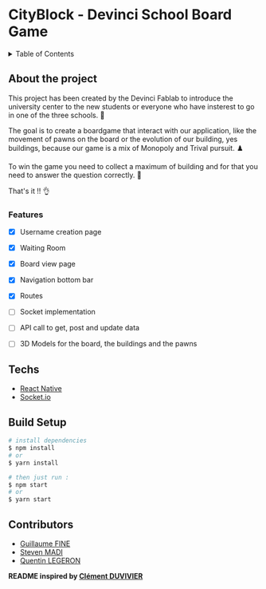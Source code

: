 # CityBlock - Devinci School Board Game

<details>
  <summary>Table of Contents</summary>
  <ol>
    <li>
      <a href="#about-the-project">About The Project 📁</a>
      <ul>
        <li><a href="#features">Features 📑</a></li>
      </ul>
    </li>
    <li>
      <a href="#Techs">Techs 💻</a>
    </li>
    <li><a href="#build-setup">Build Setup 🧑🏻‍💻</a></li>
    <li><a href="#contributors">Contributors 👥</a></li>
  </ol>
</details>

## About the project
This project has been created by the Devinci Fablab to introduce the university center to the new students or everyone who have insterest to go in one of the three schools. 🎒

The goal is to create a boardgame that interact with our application, like the movement of pawns on the board or the evolution of our building, yes buildings, because our game is a mix of Monopoly and Trival pursuit. ♟️

To win the game you need to collect a maximum of building and for that you need to answer the question correctly. 🤯

That's it !! 👌

### Features

- [x] Username creation page 
- [x] Waiting Room
- [x] Board view page
- [x] Navigation bottom bar
- [x] Routes
- [ ] Socket implementation
- [ ] API call to get, post and update data
- [ ] 3D Models for the board, the buildings and the pawns


## Techs

- [React Native](https://reactnative.dev/)
- [Socket.io](https://socket.io/)


## Build Setup

```bash
# install dependencies
$ npm install
# or
$ yarn install

# then just run :     
$ npm start
# or
$ yarn start


```
## Contributors

- [Guillaume FINE](https://github.com/Cosmeak)
- [Steven MADI](https://github.com/Oxyzal)
- [Quentin LEGERON](https://github.com/QuentinLegeron)

**README inspired by [Clément DUVIVIER](https://github.com/ClemOurs)**
